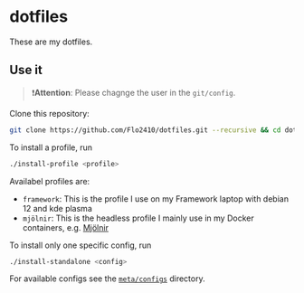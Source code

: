 # dotfiles

These are my dotfiles.

## Use it

> ❗**Attention**: Please chagnge the user in the `git/config`.

Clone this repository:

```bash
git clone https://github.com/Flo2410/dotfiles.git --recursive && cd dotfiles
```

To install a profile, run

```bash
./install-profile <profile>
```

Availabel profiles are:
- `framework`: This is the profile I use on my Framework laptop with debian 12 and kde plasma
- `mjölnir`: This is the headless profile I mainly use in my Docker containers, e.g. [Mjölnir](https://github.com/Flo2410/mjolnir)

To install only one specific config, run

```bash
./install-standalone <config>
```

For available configs see the [`meta/configs`](/meta/configs/) directory.